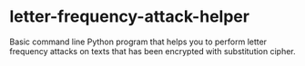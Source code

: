 # letter-frequency-attack-helper
Basic command line Python program that helps you to perform letter frequency attacks on texts that has been encrypted with substitution cipher.
